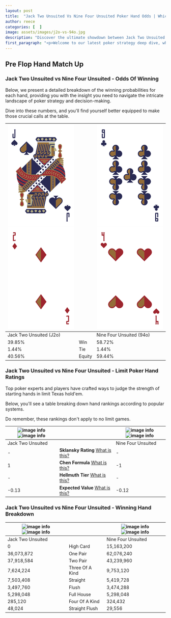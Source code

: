 ```yaml
---
layout: post
title:  "Jack Two Unsuited Vs Nine Four Unsuited Poker Hand Odds | Which Is The Better Hand In Poker? A Complete Guide"
author: reece
categories: [  ]
image: assets/images/j2o-vs-94o.jpg
description: "Discover the ultimate showdown between Jack Two Unsuited and Nine Four Unsuited in poker! Uncover the odds, strategies, and scenarios where one hand triumphs over the other. Get ready to up your poker game with this thrilling analysis."
first_paragraph: "<p>Welcome to our latest poker strategy deep dive, where we're pitting two distinct hands against each other in a high-stakes showdown: Jack Two Unsuited vs Nine Four Unsuited.</p><p>In the dynamic world of poker, every decision counts, and knowing which hand holds the upper hand is key to your success at the table.</p><p>In this article, we'll dissect these two hands, explore the scenarios where one dominates the other, and equip you with the knowledge to make strategic choices that can tip the odds in your favor.</p><p>Get ready to unravel the intriguing dynamics of these poker hands and elevate your game to new heights.</p>"
---
```




[comment]: # (sp0)

## Pre Flop Hand Match Up

<div class="table hand-ratings" markdown="1"> 



### Jack Two Unsuited vs Nine Four Unsuited - Odds Of Winning

Below, we present a detailed breakdown of the winning probabilities for each hand, providing you with the insight you need to navigate the intricate landscape of poker strategy and decision-making. 

Dive into these numbers, and you'll find yourself better equipped to make those crucial calls at the table.


    
| ![image info](assets/images/hand1/j.png) ![image info](assets/images/hand1/2o.png) |  | ![image info](assets/images/hand2/9.png) ![image info](assets/images/hand2/4o.png) |
| -------- | -------- | -------- |
| Jack Two Unsuited (J2o) |  | Nine Four Unsuited (94o) |
| 39.85% | Win | 58.72% |
| 1.44% | Tie | 1.44% |
| 40.56% | Equity | 59.44% |




[comment]: # (sp1)



### Jack Two Unsuited vs Nine Four Unsuited - Limit Poker Hand Ratings

Top poker experts and players have crafted ways to judge the strength of starting hands in limit Texas hold'em. 

Below, you'll see a table breaking down hand rankings according to popular systems. 

Do remember, these rankings don't apply to no limit games.


    
| ![image info](https://www.riverpairs.com/assets/images/hand1/j.png) ![image info](https://www.riverpairs.com/assets/images/hand1/2o.png) |  | ![image info](https://www.riverpairs.com/assets/images/hand2/9.png) ![image info](https://www.riverpairs.com/assets/images/hand2/4o.png) |
| -------- | -------- | -------- |
| Jack Two Unsuited |  | Nine Four Unsuited |
| - | **Sklansky Rating** [What is this?](/sklansky-rating-explained) | - |
| 1 | **Chen Formula** [What is this?](/chen-formula-explained) | -1 |
| - | **Hellmuth Tier** [What is this?](/Hellmuth-tier-explained) | - |
| -0.13 | **Expected Value** [What is this?](/expected-value-explained) | -0.12 |




[comment]: # (sp2)



### Jack Two Unsuited vs Nine Four Unsuited - Winning Hand Breakdown


    
| ![image info](https://www.riverpairs.com/assets/images/hand1/j.png) ![image info](https://www.riverpairs.com/assets/images/hand1/2o.png) |  | ![image info](https://www.riverpairs.com/assets/images/hand2/9.png) ![image info](https://www.riverpairs.com/assets/images/hand2/4o.png) |
| -------- | -------- | -------- |
| Jack Two Unsuited |  | Nine Four Unsuited |
| 0 | High Card | 15,163,200 |
| 36,073,872 | One Pair | 62,076,240 |
| 37,918,584 | Two Pair | 43,239,960 |
| 7,624,224 | Three Of A Kind | 9,753,120 |
| 7,503,408 | Straight | 5,419,728 |
| 3,497,760 | Flush | 3,474,288 |
| 5,298,048 | Full House | 5,298,048 |
| 285,120 | Four Of A Kind | 324,432 |
| 48,024 | Straight Flush | 29,556 |




[comment]: # (sp3)



</div>

[comment]: # (sp4)



[comment]: # (sp5)

